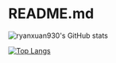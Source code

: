 # README.md
![ryanxuan930's GitHub stats](https://github-readme-stats.vercel.app/api?username=ryanxuan930&count_private=true)

[![Top Langs](https://github-readme-stats.vercel.app/api/top-langs/?username=ryanxuan930)](https://github.com/anuraghazra/github-readme-stats)
